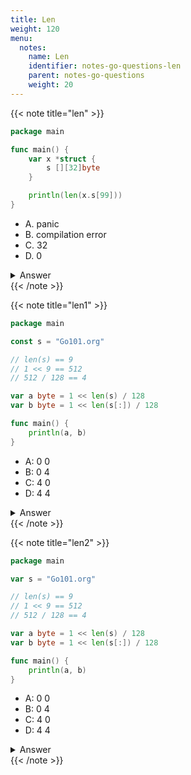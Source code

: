 ```yaml
---
title: Len
weight: 120
menu:
  notes:
    name: Len
    identifier: notes-go-questions-len
    parent: notes-go-questions
    weight: 20
---
```


{{< note title="len" >}}

```go
package main

func main() {
	var x *struct {
		s [][32]byte
	}

	println(len(x.s[99]))
}
```
- A. panic
- B. compilation error
- C. 32
- D. 0

<details>
<summary>Answer</summary>
<pre><a href="https://go.dev/play/p/5JSJUg9DlVm" target="_blank">Try it</a>
<code>C
</code></pre></details>
{{< /note >}}



{{< note title="len1" >}}

```go
package main

const s = "Go101.org"

// len(s) == 9
// 1 << 9 == 512
// 512 / 128 == 4

var a byte = 1 << len(s) / 128
var b byte = 1 << len(s[:]) / 128

func main() {
	println(a, b)
}
```
- A: 0 0
- B: 0 4
- C: 4 0
- D: 4 4

<details>
<summary>Answer</summary>
<pre><a href="https://go.dev/play/p/TqAKcTqRFDo" target="_blank">Try it</a>
<code>C
</code></pre></details>
{{< /note >}}



{{< note title="len2" >}}

```go
package main

var s = "Go101.org"

// len(s) == 9
// 1 << 9 == 512
// 512 / 128 == 4

var a byte = 1 << len(s) / 128
var b byte = 1 << len(s[:]) / 128

func main() {
	println(a, b)
}
```
- A: 0 0
- B: 0 4
- C: 4 0
- D: 4 4

<details>
<summary>Answer</summary>
<pre><a href="https://go.dev/play/p/BGB-z-cJhP2" target="_blank">Try it</a>
<code>A
</code></pre></details>
{{< /note >}}
